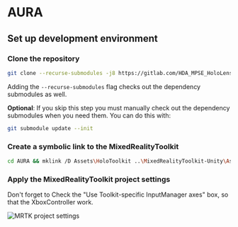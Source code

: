 # AURA

## Set up development environment
### Clone the repository

```bash
git clone --recurse-submodules -j8 https://gitlab.com/HDA_MPSE_HoloLens/HoloLens.git
```

Adding the `--recurse-submodules` flag checks out the dependency submodules as well.

**Optional**: If you skip this step you must manually check out the dependency submodules when you need them. You can do this with:

```bash
git submodule update --init
```

### Create a symbolic link to the MixedRealityToolkit

```bash
cd AURA && mklink /D Assets\HoloToolkit ..\MixedRealityToolkit-Unity\Assets\HoloToolkit
```

### Apply the MixedRealityToolkit project settings
Don't forget to Check the "Use Toolkit-specific InputManager axes" box, so that the XboxController work.

![MRTK project settings](/uploads/1ffada9b98338e01f43c23b7f9bd60ce/Unity_2018-05-17_20-14-38.png)